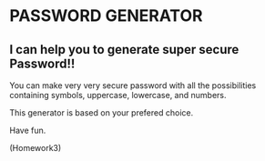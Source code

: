 # PASSWORD GENERATOR 

## I can help you to generate super secure Password!!

You can make very very secure password with all the possibilities containing symbols, uppercase, lowercase, and numbers.

This generator is based on your prefered choice.

Have fun.

(Homework3)
